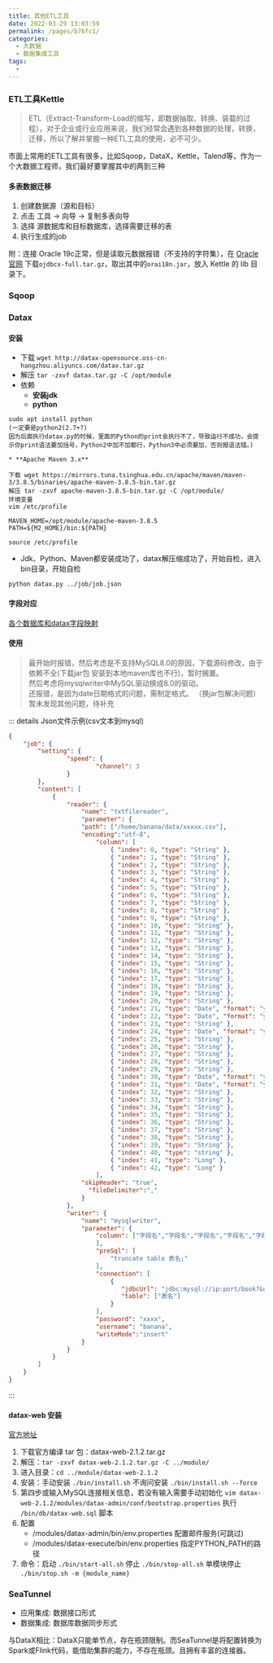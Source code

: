 ```yaml
---
title: 其他ETL工具
date: 2022-03-29 13:03:59
permalink: /pages/b76fc1/
categories: 
  - 大数据
  - 数据集成工具
tags: 
  - 
---
```


### ETL工具Kettle

> ETL（Extract-Transform-Load的缩写，即数据抽取、转换、装载的过程），对于企业或行业应用来说，我们经常会遇到各种数据的处理，转换，迁移，所以了解并掌握一种ETL工具的使用，必不可少。

市面上常用的ETL工具有很多，比如Sqoop，DataX，Kettle，Talend等，作为一个大数据工程师，我们最好要掌握其中的两到三种

#### 多表数据迁移

1. 创建数据源（源和目标）
2. 点击 工具 -> 向导 -> 复制多表向导
3. 选择 源数据库和目标数据库，选择需要迁移的表
4. 执行生成的job

附：连接 Oracle 19c正常，但是读取元数据报错（不支持的字符集），在 [Oracle官网](https://www.oracle.com/database/technologies/appdev/jdbc-downloads.html) 下载`ojdbcx-full.tar.gz`，取出其中的`orai18n.jar`，放入 Kettle 的 lib 目录下。

### Sqoop

### Datax

#### 安装

* 下载 `wget http://datax-opensource.oss-cn-hangzhou.aliyuncs.com/datax.tar.gz`
* 解压 `tar -zxvf datax.tar.gz -C /opt/module`
* 依赖
	* **安装jdk**
	* **python**
```
sudo apt install python
(一定要是python2(2.7+?)
因为后面执行datax.py的时候，里面的Python的print会执行不了，导致运行不成功，会提示你print语法要加括号，Python2中加不加都行，Python3中必须要加，否则报语法错。)
```
	* **Apache Maven 3.x**   
```
下载 wget https://mirrors.tuna.tsinghua.edu.cn/apache/maven/maven-3/3.8.5/binaries/apache-maven-3.8.5-bin.tar.gz
解压 tar -zxvf apache-maven-3.8.5-bin.tar.gz -C /opt/module/
环境变量
vim /etc/profile

MAVEN_HOME=/opt/module/apache-maven-3.8.5
PATH=${M2_HOME}/bin:${PATH}

source /etc/profile
```
* Jdk、Python、Maven都安装成功了，datax解压缩成功了，开始自检，进入bin目录，开始自检
```text
python datax.py ../job/job.json
```

#### 字段对应

[各个数据库和datax字段映射](https://blog.csdn.net/WANTAWAY314/article/details/113499474?utm_medium=distribute.pc_aggpage_search_result.none-task-blog-2~aggregatepage~first_rank_ecpm_v1~rank_v31_ecpm-2-113499474.pc_agg_new_rank&utm_term=datax+%E5%AD%97%E6%AE%B5%E7%B1%BB%E5%9E%8B&spm=1000.2123.3001.4430)

#### 使用

> 最开始时报错，然后考虑是不支持MySQL8.0的原因，下载源码修改，由于依赖不全(下载jar包 安装到本地maven库也不行)，暂时搁置。    
> 然后考虑将mysqlwriter中MySQL驱动换成8.0的驱动。   
> 还报错，是因为date日期格式的问题，需制定格式。
> （换jar包解决问题）暂未发现其他问题，待补充

::: details
Json文件示例(csv文本到mysql)

```json
{
    "job": {
        "setting": {
                "speed": {
                        "channel": 3 
                }
        },
        "content": [
            {
                "reader": {
                    "name": "txtfilereader",
                    "parameter": {
                    "path": ["/home/banana/data/xxxxx.csv"],
                    "encoding":"utf-8",
                        "column": [
                            { "index": 0, "type": "String" },
                            { "index": 1, "type": "String" },
                            { "index": 2, "type": "String" },
                            { "index": 3, "type": "String" },
                            { "index": 4, "type": "String" },
                            { "index": 5, "type": "String" },
                            { "index": 6, "type": "String" },
                            { "index": 7, "type": "String" },
                            { "index": 8, "type": "String" },
                            { "index": 9, "type": "String" },
                            { "index": 10, "type": "String" },
                            { "index": 11, "type": "String" },
                            { "index": 12, "type": "String" },
                            { "index": 13, "type": "String" },
                            { "index": 14, "type": "String" },
                            { "index": 15, "type": "String" },
                            { "index": 16, "type": "String" },
                            { "index": 17, "type": "String" },
                            { "index": 18, "type": "String" },
                            { "index": 19, "type": "String" },
                            { "index": 20, "type": "String" },
                            { "index": 21, "type": "Date", "format": "yyyy/MM/dd" },
                            { "index": 22, "type": "Date", "format": "yyyy/MM/dd" },
                            { "index": 23, "type": "String" },
                            { "index": 24, "type": "Date", "format": "yyyy/MM/dd HH:mm:ss" },
                            { "index": 25, "type": "String" },
                            { "index": 26, "type": "String" },
                            { "index": 27, "type": "String" },
                            { "index": 28, "type": "String" },
                            { "index": 29, "type": "String" },
                            { "index": 30, "type": "Date", "format": "yyyy/MM/dd HH:mm:ss" },
                            { "index": 31, "type": "Date", "format": "yyyy/MM/dd" },
                            { "index": 32, "type": "String" },
                            { "index": 33, "type": "String" },
                            { "index": 34, "type": "String" },
                            { "index": 35, "type": "String" },
                            { "index": 36, "type": "String" },
                            { "index": 37, "type": "String" },
                            { "index": 38, "type": "String" },
                            { "index": 39, "type": "String" },
                            { "index": 40, "type": "string" },
                            { "index": 41, "type": "Long" },
                            { "index": 42, "type": "Long" }
                        ],
                    "skipHeader": "true",
                      "fileDelimiter":","
                    }
                },
                "writer": {
                    "name": "mysqlwriter",
                    "parameter": {
                        "column": ["字段名","字段名","字段名","字段名","字段名","字段名","字段名","字段名","字段名","字段名","字段名","字段名","字段名","字段名","字段名","字段名","字段名","字段名","字段名","字段名","字段名","字段名","字段名","字段名","字段名","字段名","字段名","字段名","字段名","字段名","字段名","字段名","字段名","字段名","字段名","字段名","字段名","字段名","字段名","字段名","字段名","字段名","字段名"
                        ],
                        "preSql": [
                            "truncate table 表名;"
                        ],
                        "connection": [
                            {
                               "jdbcUrl": "jdbc:mysql://ip:port/book?&useSSL=false&serverTimezone=Asia/Shanghai",
                               "table": ["表名"]
                            }
                        ],
                        "password": "xxxx",
                        "username": "banana",
                        "writeMode":"insert"
                    }
                }
            }
        ]
    }
}
```
::: 

#### datax-web 安装

[官方地址](https://github.com/WeiYe-Jing/datax-web)

1. 下载官方编译 tar 包：datax-web-2.1.2.tar.gz
2. 解压：`tar -zxvf datax-web-2.1.2.tar.gz -C ../module/`
3. 进入目录：`cd ../module/datax-web-2.1.2`
4. 安装：手动安装 `./bin/install.sh`  不询问安装 `./bin/install.sh --force`
5. 第四步或输入MySQL连接相关信息，若没有输入需要手动初始化 `vim datax-web-2.1.2/modules/datax-admin/conf/bootstrap.properties` 执行 `/bin/db/datax-web.sql` 脚本
6. 配置
	* /modules/datax-admin/bin/env.properties 配置邮件服务(可跳过)
	* /modules/datax-execute/bin/env.properties 指定PYTHON_PATH的路径
7. 命令：启动 `./bin/start-all.sh` 停止 `./bin/stop-all.sh` 单模块停止 `./bin/stop.sh -m {module_name}`


### SeaTunnel

* 应用集成: 数据接口形式
* 数据集成: 数据库数据同步形式

与DataX相比：DataX只能单节点，存在瓶颈限制。而SeaTunnel是将配置转换为Spark或Flink代码，能借助集群的能力，不存在瓶颈。且拥有丰富的连接器。